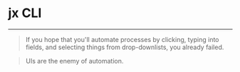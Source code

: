 # jx CLI

---


> If you hope that you'll automate processes by clicking, typing into fields, and selecting things from drop-downlists, you already failed.

> UIs are the enemy of automation.
